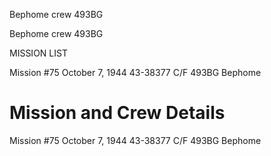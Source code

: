 





Bephome crew 493BG






 




Bephome crew 493BG

MISSION LIST

Mission #75 October 7, 1944 43-38377 C/F 493BG Bephome

# Mission and Crew Details

Mission #75 October 7, 1944 43-38377 C/F 493BG Bephome




